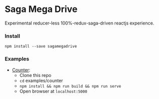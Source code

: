 # Saga Mega Drive

Experimental reducer-less 100%-redux-saga-driven reactjs experience.

### Install

```
npm install --save sagamegadrive
```

### Examples

- [Counter](https://github.com/josephbuchma/sagamegadrive/blob/master/examples/counter/index.js):
  - Clone this repo
  - `cd` examples/counter
  - `npm install && npm run build && npm run serve`
  - Open browser at `localhost:5000`
